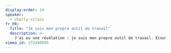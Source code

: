 ```yaml
---
display-order: 14
speaker:
  - charly-vilain
fr_FR:
  title: "Je suis mon propre outil de travail"
  description: >-
    J'ai eu une révélation : je suis mon propre outil de travail. Écouter mes émotions et celles de mes collaborateurs fait partie intégrante de mon boulot. Car il existe pour chacun de nous des facteurs qui influent nos actions, nos réflexions, perturbent nos trajectoires. Ça peut sembler naïf et pourtant c'est très sérieux. Ça permet juste de travailler ensemble.
vimeo_id: 272440695
---
```

